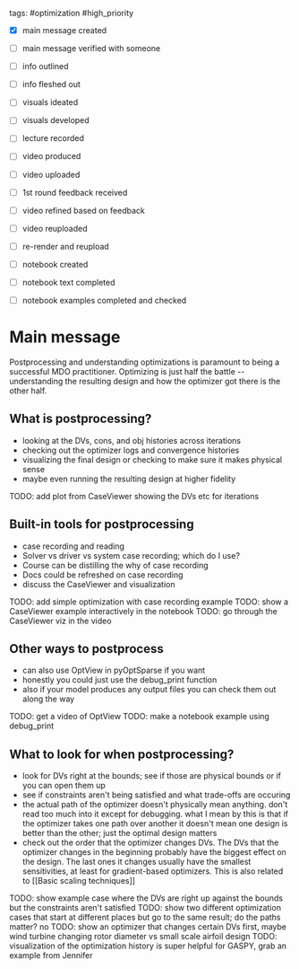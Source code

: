 tags: #optimization #high_priority 

- [x] main message created
- [ ] main message verified with someone
- [ ] info outlined
- [ ] info fleshed out
- [ ] visuals ideated
- [ ] visuals developed
- [ ] lecture recorded
- [ ] video produced
- [ ] video uploaded
- [ ] 1st round feedback received
- [ ] video refined based on feedback
- [ ] video reuploaded
- [ ] re-render and reupload

- [ ] notebook created
- [ ] notebook text completed
- [ ] notebook examples completed and checked


# Main message
Postprocessing and understanding optimizations is paramount to being a successful MDO practitioner. Optimizing is just half the battle -- understanding the resulting design and how the optimizer got there is the other half.

## What is postprocessing?
- looking at the DVs, cons, and obj histories across iterations
- checking out the optimizer logs and convergence histories
- visualizing the final design or checking to make sure it makes physical sense
- maybe even running the resulting design at higher fidelity

TODO: add plot from CaseViewer showing the DVs etc for iterations

## Built-in tools for postprocessing
- case recording and reading
- Solver vs driver vs system case recording; which do I use?
- Course can be distilling the why of case recording
- Docs could be refreshed on case recording
- discuss the CaseViewer and visualization

TODO: add simple optimization with case recording example
TODO: show a CaseViewer example interactively in the notebook
TODO: go through the CaseViewer viz in the video

## Other ways to postprocess
- can also use OptView in pyOptSparse if you want
- honestly you could just use the debug_print function
- also if your model produces any output files you can check them out along the way

TODO: get a video of OptView
TODO: make a notebook example using debug_print

## What to look for when postprocessing?
- look for DVs right at the bounds; see if those are physical bounds or if you can open them up
- see if constraints aren't being satisfied and what trade-offs are occuring
- the actual path of the optimizer doesn't physically mean anything. don't read too much into it except for debugging. what I mean by this is that if the optimizer takes one path over another it doesn't mean one design is better than the other; just the optimal design matters
- check out the order that the optimizer changes DVs. The DVs that the optimizer changes in the beginning probably have the biggest effect on the design. The last ones it changes usually have the smallest sensitivities, at least for gradient-based optimizers. This is also related to [[Basic scaling techniques]]

TODO: show example case where the DVs are right up against the bounds but the constraints aren't satisfied
TODO: show two different optimization cases that start at different places but go to the same result; do the paths matter? no
TODO: show an optimizer that changes certain DVs first, maybe wind turbine changing rotor diameter vs small scale airfoil design
TODO: visualization of the optimization history is super helpful for GASPY, grab an example from Jennifer
